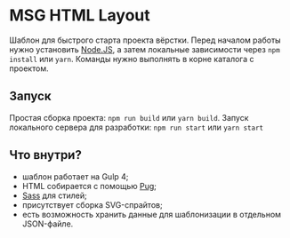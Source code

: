 # MSG HTML Layout
Шаблон для быстрого старта проекта вёрстки.
Перед началом работы нужно установить [Node.JS](https://nodejs.org/), а затем локальные зависимости через `npm install` или `yarn`. Команды нужно выполнять в корне каталога с проектом.

## Запуск
Простая сборка проекта: `npm run build` или `yarn build`.
Запуск локального сервера для разработки: `npm run start` или `yarn start`

## Что внутри?

- шаблон работает на Gulp 4;
- HTML собирается с помощью [Pug](https://github.com/pugjs/pug);
- [Sass](https://sass-lang.com/) для стилей;
- присутствует сборка SVG-спрайтов;
- есть возможность хранить данные для шаблонизации в отдельном JSON-файле.
